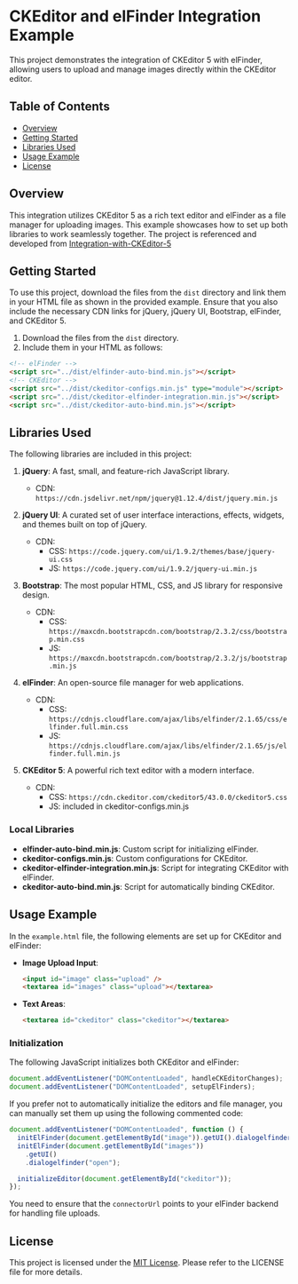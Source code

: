 # CKEditor and elFinder Integration Example

This project demonstrates the integration of CKEditor 5 with elFinder, allowing users to upload and manage images directly within the CKEditor editor.

## Table of Contents

- [Overview](#overview)
- [Getting Started](#getting-started)
- [Libraries Used](#libraries-used)
- [Usage Example](#usage-example)
- [License](#license)

## Overview

This integration utilizes CKEditor 5 as a rich text editor and elFinder as a file manager for uploading images. This example showcases how to set up both libraries to work seamlessly together.
The project is referenced and developed from [Integration-with-CKEditor-5](https://github.com/Studio-42/elFinder/wiki/Integration-with-CKEditor-5)

## Getting Started

To use this project, download the files from the `dist` directory and link them in your HTML file as shown in the provided example. Ensure that you also include the necessary CDN links for jQuery, jQuery UI, Bootstrap, elFinder, and CKEditor 5.

1. Download the files from the `dist` directory.
2. Include them in your HTML as follows:

```html
<!-- elFinder -->
<script src="../dist/elfinder-auto-bind.min.js"></script>
<!-- CKEditor -->
<script src="../dist/ckeditor-configs.min.js" type="module"></script>
<script src="../dist/ckeditor-elfinder-integration.min.js"></script>
<script src="../dist/ckeditor-auto-bind.min.js"></script>
```

## Libraries Used

The following libraries are included in this project:

1. **jQuery**: A fast, small, and feature-rich JavaScript library.

   - CDN: `https://cdn.jsdelivr.net/npm/jquery@1.12.4/dist/jquery.min.js`

2. **jQuery UI**: A curated set of user interface interactions, effects, widgets, and themes built on top of jQuery.

   - CDN:
     - CSS: `https://code.jquery.com/ui/1.9.2/themes/base/jquery-ui.css`
     - JS: `https://code.jquery.com/ui/1.9.2/jquery-ui.min.js`

3. **Bootstrap**: The most popular HTML, CSS, and JS library for responsive design.

   - CDN:
     - CSS: `https://maxcdn.bootstrapcdn.com/bootstrap/2.3.2/css/bootstrap.min.css`
     - JS: `https://maxcdn.bootstrapcdn.com/bootstrap/2.3.2/js/bootstrap.min.js`

4. **elFinder**: An open-source file manager for web applications.

   - CDN:
     - CSS: `https://cdnjs.cloudflare.com/ajax/libs/elfinder/2.1.65/css/elfinder.full.min.css`
     - JS: `https://cdnjs.cloudflare.com/ajax/libs/elfinder/2.1.65/js/elfinder.full.min.js`

5. **CKEditor 5**: A powerful rich text editor with a modern interface.
   - CDN:
     - CSS: `https://cdn.ckeditor.com/ckeditor5/43.0.0/ckeditor5.css`
     - JS: included in ckeditor-configs.min.js

### Local Libraries

- **elfinder-auto-bind.min.js**: Custom script for initializing elFinder.
- **ckeditor-configs.min.js**: Custom configurations for CKEditor.
- **ckeditor-elfinder-integration.min.js**: Script for integrating CKEditor with elFinder.
- **ckeditor-auto-bind.min.js**: Script for automatically binding CKEditor.

## Usage Example

In the `example.html` file, the following elements are set up for CKEditor and elFinder:

- **Image Upload Input**:

  ```html
  <input id="image" class="upload" />
  <textarea id="images" class="upload"></textarea>
  ```

- **Text Areas**:
  ```html
  <textarea id="ckeditor" class="ckeditor"></textarea>
  ```

### Initialization

The following JavaScript initializes both CKEditor and elFinder:

```javascript
document.addEventListener("DOMContentLoaded", handleCKEditorChanges);
document.addEventListener("DOMContentLoaded", setupElFinders);
```

If you prefer not to automatically initialize the editors and file manager, you can manually set them up using the following commented code:

```javascript
document.addEventListener("DOMContentLoaded", function () {
  initElFinder(document.getElementById("image")).getUI().dialogelfinder("open");
  initElFinder(document.getElementById("images"))
    .getUI()
    .dialogelfinder("open");

  initializeEditor(document.getElementById("ckeditor"));
});
```

You need to ensure that the `connectorUrl` points to your elFinder backend for handling file uploads.

## License

This project is licensed under the [MIT License](LICENSE). Please refer to the LICENSE file for more details.
